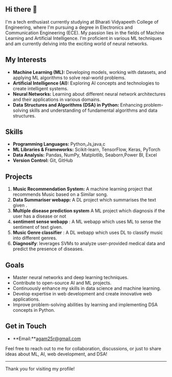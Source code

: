 ## Hi there 👋

I'm a tech enthusiast currently studying at Bharati Vidyapeeth College of Engineering, where I'm pursuing a degree in Electronics and Communication Engineering (ECE). My passion lies in the fields of Machine Learning and Artificial Intelligence. I'm proficient in various ML techniques and am currently delving into the exciting world of neural networks.

## My Interests
- **Machine Learning (ML):** Developing models, working with datasets, and applying ML algorithms to solve real-world problems.
- **Artificial Intelligence (AI):** Exploring AI concepts and technologies to create intelligent systems.
- **Neural Networks:** Learning about different neural network architectures and their applications in various domains.
- **Data Structures and Algorithms (DSA) in Python:** Enhancing problem-solving skills and understanding of fundamental algorithms and data structures.

## Skills
- **Programming Languages:** Python,Js,java,c
- **ML Libraries & Frameworks:** Scikit-learn, TensorFlow, Keras, PyTorch 
- **Data Analysis:** Pandas, NumPy, Matplotlib, Seaborn,Power BI, Excel
- **Version Control:** Git, GitHub

## Projects
1. **Music Recommendation System:** A machine learning project that recommends Music based on a Similar song.
2. **Data Summariser webapp:** A DL project which summarises the text given .
3. **Multiple disease prediction system** A ML project which diagnosis if the user has a disease or not
4. **sentiment sense webapp** : A ML webapp which uses ML to sense the sentiment of text given.
5. **Music Genre classifier** : A DL webapp which uses DL to classify music into different genres.
6. **Diagnosify**: leverages SVMs to analyze user-provided medical data and predict the presence of diseases.


## Goals
- Master neural networks and deep learning techniques.
- Contribute to open-source AI and ML projects.
- Continuously enhance my skills in data science and machine learning.
- Develop expertise in web development and create innovative web applications.
- Improve problem-solving abilities by learning and implementing DSA concepts in Python.

## Get in Touch
- **Email:**agam25r@gmail.com

Feel free to reach out to me for collaboration, discussions, or just to share ideas about ML, AI, web development, and DSA!

---

Thank you for visiting my profile!
